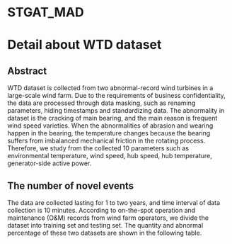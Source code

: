 # STGAT_MAD
# Detail about WTD dataset
## Abstract
WTD dataset is collected from two abnormal-record wind turbines in a large-scale wind farm. Due to the requirements of business confidentiality, the data are processed through data masking, such as renaming parameters, hiding timestamps and standardizing data. The abnormality in dataset is the cracking of main bearing, and the main reason is frequent wind speed varieties. When the abnormalities of abrasion and wearing happen in the bearing, the temperature changes because the bearing suffers from imbalanced mechanical friction in the rotating process. Therefore, we study from the collected 10 parameters such as environmental temperature, wind speed, hub speed, hub temperature, generator-side active power.

## The number of novel events
The data are collected lasting for 1 to two years, and time interval of data collection is 10 minutes. According to on-the-spot operation and maintenance (O&M) records from wind farm operators, we divide the dataset into training set and testing set. The quantity and abnormal percentage of these two datasets are shown in the following table. 
